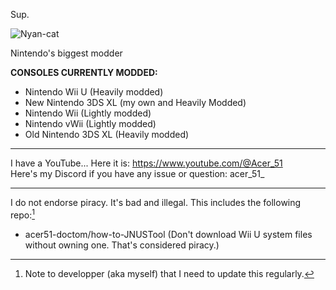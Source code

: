 Sup.

![Nyan-cat](https://gist.github.com/s-shivangi/7b54ec766cf446cafeb83882b590174d/raw/8957088c2e31dba6d72ce86c615cb3c7bb7f0b0c/nyan-cat.gif)


Nintendo's biggest modder

**CONSOLES CURRENTLY MODDED:** 
- Nintendo Wii U (Heavily modded)
- New Nintendo 3DS XL (my own and Heavily Modded)
- Nintendo Wii (Lightly modded)
- Nintendo vWii (Lightly modded)
- Old Nintendo 3DS XL (Heavily modded)
----------------------------------------------------------------------------

I have a YouTube... Here it is: https://www.youtube.com/@Acer_51 <br>
Here's my Discord if you have any issue or question: acer_51_ <br>

----------------------------------------------------------------------------

I do not endorse piracy. It's bad and illegal.
This includes the following repo:[^1]

- acer51-doctom/how-to-JNUSTool (Don't download Wii U system files without owning one. That's considered piracy.)


[^1]: Note to developper (aka myself) that I need to update this regularly.

